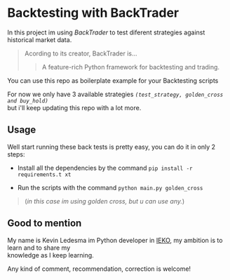 # Backtesting with BackTrader

In this project im using *BackTrader* to test diferent strategies against historical market data.

>Acording to its creator, BackTrader is...
> > A feature-rich Python framework for backtesting and trading.

You can use this repo as boilerplate example for your Backtesting scripts

For now we only have 3 available strategies *`(test_strategy, golden_cross and buy_hold)`*\
but i'll keep updating this repo with a lot more.

## Usage

Well start running these back tests is pretty easy, you can do it in only 2 steps:

- Install all the dependencies by the command `pip install -r requirements.t xt`

- Run the scripts with the command `python main.py golden_cross` 
>(*in this case im using golden cross, but u can use any.*)

## Good to mention

My name is Kevin Ledesma im Python developer in [IEKO](www.ieko.com.ar), my ambition is to learn and to share my\
knowledge as I keep learning.

Any kind of comment, recommendation, correction is welcome!
